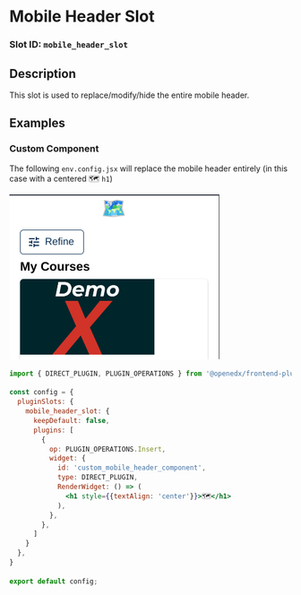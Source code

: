 # Mobile Header Slot

### Slot ID: `mobile_header_slot`

## Description

This slot is used to replace/modify/hide the entire mobile header.

## Examples

### Custom Component

The following `env.config.jsx` will replace the mobile header entirely (in this case with a centered 🗺️ `h1`)

![Screenshot of custom component](./images/mobile_header_custom_component.png)

```jsx
import { DIRECT_PLUGIN, PLUGIN_OPERATIONS } from '@openedx/frontend-plugin-framework';

const config = {
  pluginSlots: {
    mobile_header_slot: {
      keepDefault: false,
      plugins: [
        {
          op: PLUGIN_OPERATIONS.Insert,
          widget: {
            id: 'custom_mobile_header_component',
            type: DIRECT_PLUGIN,
            RenderWidget: () => (
              <h1 style={{textAlign: 'center'}}>🗺️</h1>
            ),
          },
        },
      ]
    }
  },
}

export default config;
```